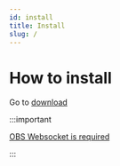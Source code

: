 ```yaml
---
id: install
title: Install
slug: /
---
```


# How to install

Go to [download](/download)


:::important

[OBS Websocket is required](https://obsproject.com/forum/resources/obs-websocket-remote-control-obs-studio-from-websockets.466/)

:::